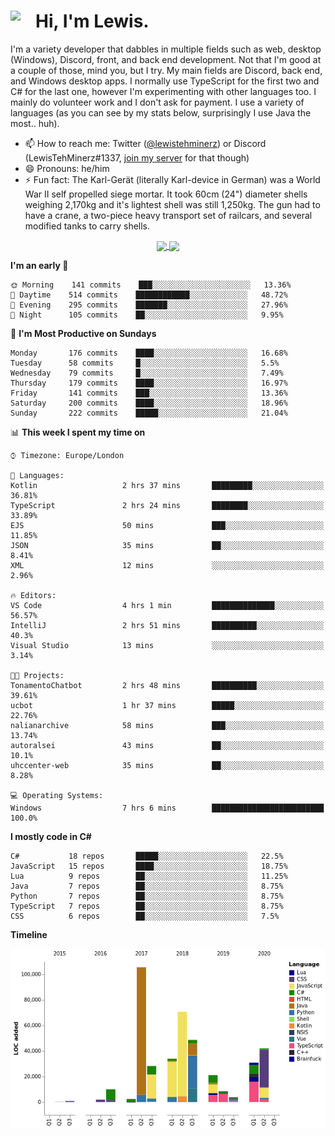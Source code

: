 <h1><img align="left" src="https://cdn.discordapp.com/emojis/552927506957729802.gif" width="40">Hi, I'm Lewis.</h1>

I'm a variety developer that dabbles in multiple fields such as web, desktop (Windows), Discord, front, and back end development. Not that I'm good at a couple of those, mind you, but I try. My main fields are Discord, back end, and Windows desktop apps. I normally use TypeScript for the first two and C# for the last one, however I'm experimenting with other languages too. I mainly do volunteer work and I don't ask for payment. I use a variety of languages (as you can see by my stats below, surprisingly I use Java the most.. huh).

- 📫 How to reach me: Twitter ([@lewistehminerz](https://twitter.com/lewistehminerz)) or Discord (LewisTehMinerz#1337, [join my server](https://discord.gg/XnUh7JB) for that though)
- 😄 Pronouns: he/him
- ⚡ Fun fact: The Karl-Gerät (literally Karl-device in German) was a World War II self propelled siege mortar. It took 60cm (24") diameter shells weighing 2,170kg and it's lightest shell was still 1,250kg. The gun had to have a crane, a two-piece heavy transport set of railcars, and several modified tanks to carry shells.

<p align="center">
  <a href="https://github.com/anuraghazra/github-readme-stats">
    <img align="center" src="https://github-readme-stats.vercel.app/api?username=LewisTehMinerz&count_private=true&show_icons=true&theme=gruvbox">
  </a>
  <a href="https://github.com/anuraghazra/github-readme-stats">
    <img align="center" src="https://github-readme-stats.vercel.app/api/top-langs/?username=LewisTehMinerz&layout=compact&theme=gruvbox">
  </a>
</p>

<!--START_SECTION:waka-->
**I'm an early 🐤** 

```text
🌞 Morning    141 commits    ███░░░░░░░░░░░░░░░░░░░░░░   13.36% 
🌆 Daytime    514 commits    ████████████░░░░░░░░░░░░░   48.72% 
🌃 Evening    295 commits    ███████░░░░░░░░░░░░░░░░░░   27.96% 
🌙 Night      105 commits    ██░░░░░░░░░░░░░░░░░░░░░░░   9.95%

```
📅 **I'm Most Productive on Sundays** 

```text
Monday       176 commits    ████░░░░░░░░░░░░░░░░░░░░░   16.68% 
Tuesday      58 commits     █░░░░░░░░░░░░░░░░░░░░░░░░   5.5% 
Wednesday    79 commits     █░░░░░░░░░░░░░░░░░░░░░░░░   7.49% 
Thursday     179 commits    ████░░░░░░░░░░░░░░░░░░░░░   16.97% 
Friday       141 commits    ███░░░░░░░░░░░░░░░░░░░░░░   13.36% 
Saturday     200 commits    ████░░░░░░░░░░░░░░░░░░░░░   18.96% 
Sunday       222 commits    █████░░░░░░░░░░░░░░░░░░░░   21.04%

```


📊 **This week I spent my time on** 

```text
⌚︎ Timezone: Europe/London

💬 Languages: 
Kotlin                   2 hrs 37 mins       █████████░░░░░░░░░░░░░░░░   36.81% 
TypeScript               2 hrs 24 mins       ████████░░░░░░░░░░░░░░░░░   33.89% 
EJS                      50 mins             ███░░░░░░░░░░░░░░░░░░░░░░   11.85% 
JSON                     35 mins             ██░░░░░░░░░░░░░░░░░░░░░░░   8.41% 
XML                      12 mins             ░░░░░░░░░░░░░░░░░░░░░░░░░   2.96%

🔥 Editors: 
VS Code                  4 hrs 1 min         ██████████████░░░░░░░░░░░   56.57% 
IntelliJ                 2 hrs 51 mins       ██████████░░░░░░░░░░░░░░░   40.3% 
Visual Studio            13 mins             ░░░░░░░░░░░░░░░░░░░░░░░░░   3.14%

🐱‍💻 Projects: 
TonamentoChatbot         2 hrs 48 mins       ██████████░░░░░░░░░░░░░░░   39.61% 
ucbot                    1 hr 37 mins        █████░░░░░░░░░░░░░░░░░░░░   22.76% 
nalianarchive            58 mins             ███░░░░░░░░░░░░░░░░░░░░░░   13.74% 
autoralsei               43 mins             ██░░░░░░░░░░░░░░░░░░░░░░░   10.1% 
uhccenter-web            35 mins             ██░░░░░░░░░░░░░░░░░░░░░░░   8.28%

💻 Operating Systems: 
Windows                  7 hrs 6 mins        █████████████████████████   100.0%

```

**I mostly code in C#** 

```text
C#           18 repos       █████░░░░░░░░░░░░░░░░░░░░   22.5% 
JavaScript   15 repos       ████░░░░░░░░░░░░░░░░░░░░░   18.75% 
Lua          9 repos        ██░░░░░░░░░░░░░░░░░░░░░░░   11.25% 
Java         7 repos        ██░░░░░░░░░░░░░░░░░░░░░░░   8.75% 
Python       7 repos        ██░░░░░░░░░░░░░░░░░░░░░░░   8.75% 
TypeScript   7 repos        ██░░░░░░░░░░░░░░░░░░░░░░░   8.75% 
CSS          6 repos        ██░░░░░░░░░░░░░░░░░░░░░░░   7.5%

```


**Timeline**

![Chart not found](https://github.com/LewisTehMinerz/LewisTehMinerz/blob/master/charts/bar_graph.png) 


<!--END_SECTION:waka-->
